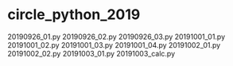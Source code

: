 # circle_python_2019
20190926_01.py
20190926_02.py
20190926_03.py
20191001_01.py
20191001_02.py
20191001_03.py
20191001_04.py
20191002_01.py
20191002_02.py
20191003_01.py
20191003_calc.py
